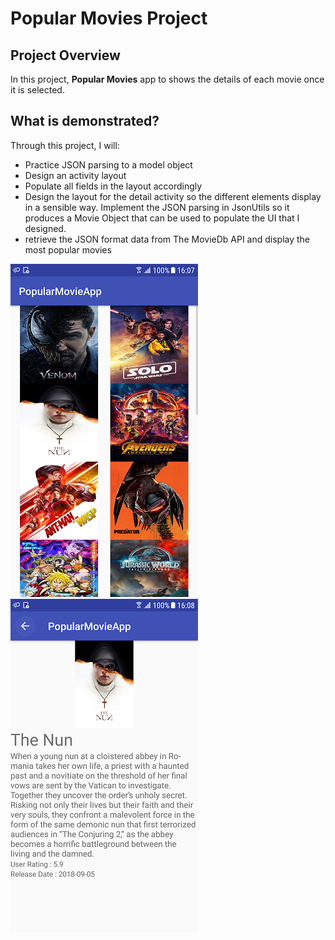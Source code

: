 # Popular Movies Project 

## Project Overview

In this project,  **Popular Movies** app to
shows the details of each movie once it is selected.

## What is demonstrated?
Through this project, I will:

- Practice JSON parsing to a model object
- Design an activity layout
- Populate all fields in the layout accordingly
- Design the layout for the detail activity so the different elements
display in a sensible way. Implement the JSON parsing in JsonUtils so it
produces a Movie Object that can be used to populate the UI that I designed.
- retrieve the JSON format data from The MovieDb API and display the most popular movies

![](images/MovieList300.png)
![](images/MovieDetail300.png)

